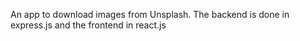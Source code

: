 An app to download images from Unsplash.
The backend is done in express.js and the frontend in react.js